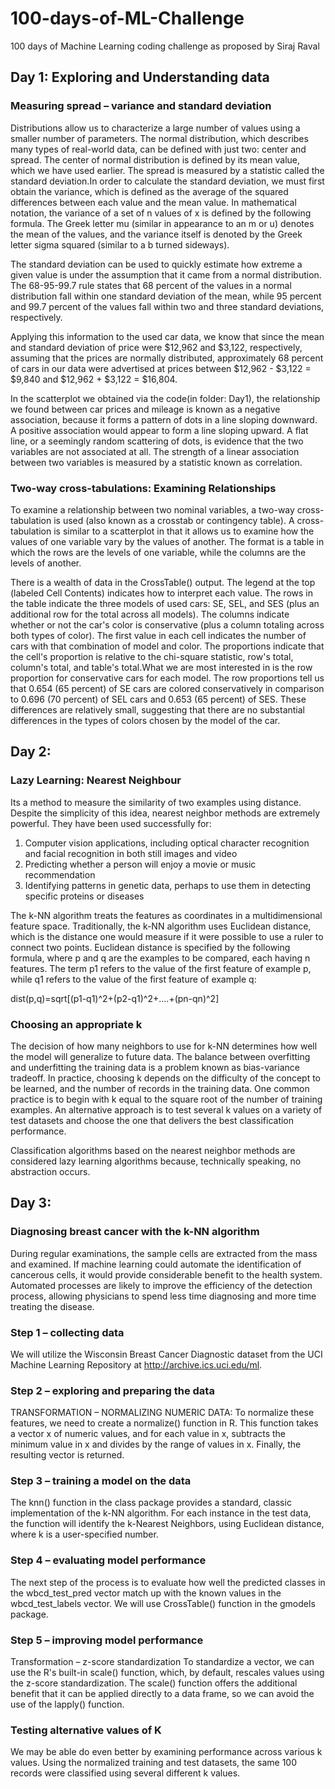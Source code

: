 # 100-days-of-ML-Challenge
100 days of Machine Learning coding challenge as proposed by Siraj Raval

## Day 1: Exploring and Understanding data

### Measuring spread – variance and standard deviation

Distributions allow us to characterize a large number of values using a smaller number of parameters. The normal distribution, which describes many types of real-world data, can be defined with just two: center and spread. The center of normal distribution is defined by its mean value, which we have used earlier. The spread is measured by a statistic called the standard deviation.In order to calculate the standard deviation, we must first obtain the variance, which is defined as the average of the squared differences between each value and the mean value. In mathematical notation, the variance of a set of n values of x is defined by the following formula. The Greek letter mu (similar in appearance to an m or u) denotes the mean of the values, and the variance itself is denoted by the Greek letter sigma squared (similar to a b turned sideways).

The standard deviation can be used to quickly estimate how extreme a given value is under the assumption that it came from a normal distribution. The 68-95-99.7 rule states that 68 percent of the values in a normal distribution fall within one standard deviation of the mean, while 95 percent and 99.7 percent of the values fall within two and three standard deviations, respectively. 

Applying this information to the used car data, we know that since the mean and standard deviation of price were $12,962 and $3,122, respectively, assuming that the prices are normally distributed, approximately 68 percent of cars in our data were advertised at prices between $12,962 - $3,122 = $9,840 and $12,962 + $3,122 = $16,804.

In the scatterplot we obtained via the code(in folder: Day1), the relationship we found between car prices and mileage is known as a negative association, because it forms a pattern of dots in a line sloping downward. A positive association would appear to form a line sloping upward. A flat line, or a seemingly random scattering of dots, is evidence that the two variables are not associated at all. The strength of a linear association between two variables is measured by a statistic known as correlation.

### Two-way cross-tabulations: Examining Relationships

To examine a relationship between two nominal variables, a two-way cross-tabulation is used (also known as a crosstab or contingency table). A cross-tabulation is similar to a scatterplot in that it allows us to examine how the values of one variable vary by the values of another. The format is a table in which the rows are the levels of one variable, while the columns are the levels of another.

There is a wealth of data in the CrossTable() output. The legend at the top (labeled Cell Contents) indicates how to interpret each value. The rows in the table indicate the three models of used cars: SE, SEL, and SES (plus an additional row for the total across all models). The columns indicate whether or not the car's color is conservative (plus a column totaling across both types of color). The first value in each cell indicates the number of cars with that combination of model and color. The proportions indicate that the cell's proportion is relative to the chi-square statistic, row's total, column's total, and table's total.What we are most interested in is the row proportion for conservative cars for each model. The row proportions tell us that 0.654 (65 percent) of SE cars are colored conservatively in comparison to 0.696 (70 percent) of SEL cars and 0.653 (65 percent) of SES. These differences are relatively small, suggesting that there are no substantial differences in the types of colors chosen by the model of the car.


## Day 2:

### Lazy Learning: Nearest Neighbour 

Its a method to measure the similarity of two examples using distance. Despite the simplicity of this idea, nearest neighbor methods are extremely powerful. They have been used successfully for:
1. Computer vision applications, including optical character recognition and facial recognition in both still images and video
2. Predicting whether a person will enjoy a movie or music recommendation
3. Identifying patterns in genetic data, perhaps to use them in detecting specific proteins or diseases

The k-NN algorithm treats the features as coordinates in a multidimensional feature space. Traditionally, the k-NN algorithm uses Euclidean distance, which is the distance one would measure if it were possible to use a ruler to connect two points.
Euclidean distance is specified by the following formula, where p and q are the examples to be compared, each having n features. The term p1 refers to the value of the first feature of example p, while q1 refers to the value of the first feature of example q:

dist(p,q)=sqrt[(p1-q1)^2+(p2-q1)^2+....+(pn-qn)^2]

### Choosing an appropriate k

The decision of how many neighbors to use for k-NN determines how well the model will generalize to future data. The balance between overfitting and underfitting the training data is a problem known as bias-variance tradeoff. 
In practice, choosing k depends on the difficulty of the concept to be learned, and the number of records in the training data. One common practice is to begin with k equal to the square root of the number of training examples. 
An alternative approach is to test several k values on a variety of test datasets and choose the one that delivers the best classification performance. 

Classification algorithms based on the nearest neighbor methods are considered lazy learning algorithms because, technically speaking, no abstraction occurs.

## Day 3:

### Diagnosing breast cancer with the k-NN algorithm

During regular examinations, the sample cells are extracted from the mass and examined. If machine learning could automate the identification of cancerous cells, it would provide considerable benefit to the health system. Automated processes are likely to improve the efficiency of the detection process, allowing physicians to spend less time diagnosing and more time treating the disease. 

### Step 1 – collecting data
We will utilize the Wisconsin Breast Cancer Diagnostic dataset from the UCI Machine Learning Repository at http://archive.ics.uci.edu/ml.

### Step 2 – exploring and preparing the data
TRANSFORMATION – NORMALIZING NUMERIC DATA:
To normalize these features, we need to create a normalize() function in R. This function takes a vector x of numeric values, and for each value in x, subtracts the minimum value in x and divides by the range of values in x. Finally, the resulting vector is returned.

### Step 3 – training a model on the data
The knn() function in the class package provides a standard, classic implementation of the k-NN algorithm. For each instance in the test data, the function will identify the k-Nearest Neighbors, using Euclidean distance, where k is a user-specified number. 

### Step 4 – evaluating model performance
The next step of the process is to evaluate how well the predicted classes in the wbcd_test_pred vector match up with the known values in the wbcd_test_labels vector. We will use CrossTable() function in the gmodels package.

### Step 5 – improving model performance
Transformation – z-score standardization
To standardize a vector, we can use the R's built-in scale() function, which, by default, rescales values using the z-score standardization. The scale() function offers the additional benefit that it can be applied directly to a data frame, so we can avoid the use of the lapply() function.

### Testing alternative values of K
We may be able do even better by examining performance across various k values. Using the normalized training and test datasets, the same 100 records were classified using several different k values. 





